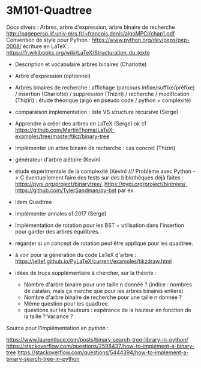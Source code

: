 # 3M101-Quadtree
Docs divers :
Arbres, arbre d'expression, arbre binaire de recherche http://pageperso.lif.univ-mrs.fr/~francois.denis/algoMPCI/chap1.pdf
Convention de style pour Python : https://www.python.org/dev/peps/pep-0008/
écriture en LaTeX : https://fr.wikibooks.org/wiki/LaTeX/Structuration_du_texte



- Description et vocabulaire arbres binaires (Charlotte)
- Arbre d'expression (optionnel)
- Arbres binaires de recherche : affichage (parcours infixe/suffixe/préfixe) / insertion (Charlotte) / suppression (Thiziri) / recherche / modification (Thiziri) : étude théorique (algo en pseudo code / python + compléxité)
- comparaison implémentation : liste VS structure récursive (Serge)
- Apprendre à créer des arbres en LaTeX (Serge) 
    ok cf https://github.com/MartinThoma/LaTeX-examples/tree/master/tikz/binary-tree
- Implémenter un arbre binaire de recherche : cas concret (Thiziri)
- générateur d'arbre alétoire (Kevin)
- étude expérimentale de la complexité (Kevin) /// Problème avec Python -> C
    éventuellement faire des tests sur des biblothèques déjà faites :
    https://pypi.org/project/binarytree/, https://pypi.org/project/bintrees/, https://github.com/TylerSandman/py-bst par ex. 
- idem Quadtree
- Implémenter annales s1 2017 (Serge)
- Implémentation de rotation pour les BST + utilisation dans l'insertion pour garder des arbres équilibrés.
- regarder si un concept de rotation peut être appliqué pour les quadtree.
- à voir pour la génération du code LaTeX d'arbre : https://jeltef.github.io/PyLaTeX/current/examples/tikzdraw.html

- idées de trucs supplémentaire à chercher, sur la théorie : 
    - Nombre d'arbre binaire pour une taille n donnée ? (indice : nombres de catalan, mais ça marche que pour les arbres binaires entiers). 
    - Nombre d'arbre binaire de recherche pour une taille n donnée ? 
    - Même question pour les quadtree.
    - questions sur les hauteurs : espérance de la hauteur en fonction de la taille ? Variance ?
    
 

Source pour l'implémentation en python :

https://www.laurentluce.com/posts/binary-search-tree-library-in-python/
https://stackoverflow.com/questions/2598437/how-to-implement-a-binary-tree
https://stackoverflow.com/questions/5444394/how-to-implement-a-binary-search-tree-in-python
